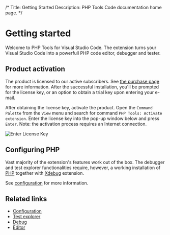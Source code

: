 /*
Title: Getting Started
Description: PHP Tools Code documentation home page.
*/

# Getting started

Welcome to PHP Tools for Visual Studio Code. The extension turns your Visual Studio Code into a powerfull PHP code editor, debugger and tester.

## Product activation

The product is licensed to our active subscribers. See [the purchase page](https://www.devsense.com/purchase) for more information. After the successful installation, you'll be prompted for the license key, or an option to obtain a trial key upon entering your e-mail.

After obtaining the license key, activate the product. Open the `Command Palette` from the `View` menu and search for command `PHP Tools: Activate extension`. Enter the license key into the pop-up window below and press `Enter`. Note: the activation process requires an Internet connection.

![Enter License Key](enter-license-key.png)

## Configuring PHP

Vast majority of the extension's features work out of the box. The debugger and test explorer functionalities require, however, a working installation of [PHP](https://secure.php.net/) together with [Xdebug](https://xdebug.org/) extension.

See [configuration](/vscode/configuration) for more information.

## Related links

- [Configuration](/vscode/configuration)
- [Test explorer](/vscode/test-explorer)
- [Debug](/vscode/debug)
- [Editor](/vscode/editor)
